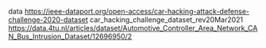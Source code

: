 




data
https://ieee-dataport.org/open-access/car-hacking-attack-defense-challenge-2020-dataset
car_hacking_challenge_dataset_rev20Mar2021
https://data.4tu.nl/articles/dataset/Automotive_Controller_Area_Network_CAN_Bus_Intrusion_Dataset/12696950/2
